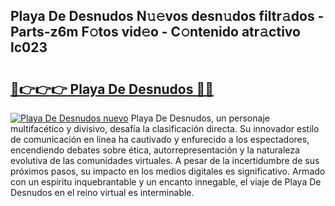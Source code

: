 ## Playa De Desnudos N𝚞𝚎vos desn𝚞dos filtr𝚊dos - Parts-z6m F𝚘tos vid𝚎o - C𝚘ntenido atr𝚊ctivo lc023

# <h2><a href="http://mba0puk.tromn.icu/?c=Playa+De+Desnudos">🔗👉👉👉 Playa De Desnudos 🔗🔗</a></h2>

[![Playa De Desnudos nuevo](https://i.imgur.com/pEAQMta.gif)](http://mba0puk.tromn.icu/?c=Playa+De+Desnudos)
Playa De Desnudos, un personaje multifacético y divisivo, desafía la clasificación directa. Su innovador estilo de comunicación en línea ha cautivado y enfurecido a los espectadores, encendiendo debates sobre ética, autorrepresentación y la naturaleza evolutiva de las comunidades virtuales. A pesar de la incertidumbre de sus próximos pasos, su impacto en los medios digitales es significativo. Armado con un espíritu inquebrantable y un encanto innegable, el viaje de Playa De Desnudos en el reino virtual es interminable.
